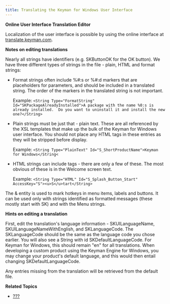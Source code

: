 ```yaml
---
title: Translating the Keyman for Windows User Interface
---
```


**Online User Interface Translation Editor**

Localization of the user interface is possible by using the online
interface at [translate.keyman.com](https://translate.keyman.com/).

**Notes on editing translations**

Nearly all strings have identifiers (e.g. SKButtonOK for the OK button).
We have three different types of strings in the file - plain, HTML and
format strings:

-   Format strings often include %\#:s or %\#:d markers that are
    placeholders for parameters, and should be included in a translated
    string. The order of the markers in the translated string is not
    important.

    Example:
    `<String Type="FormatString" Id="SKPackageAlreadyInstalled">A package with the name %0:s is already installed.  Do you want to uninstall it and install the new one?</String>`

-   Plain strings must be just that - plain text. These are all
    referenced by the XSL templates that make up the bulk of the Keyman
    for Windows user interface. You should not place any HTML tags in
    these entries as they will be stripped before display.

    Example:
    `<String Type="PlainText" Id="S_ShortProductName">Keyman for Windows</String<`

-   HTML strings can include tags - there are only a few of these. The
    most obvious of these is in the Welcome screen text.

    Example:
    `<String Type="HTML" Id="S_Splash_Button_Start" AccessKey="S"><u>S</u>tart</String>`

The &amp; entity is used to mark hotkeys in menu items, labels and
buttons. It can be used only with strings identified as formatted
messages (these mostly start with SK) and with the Menu strings.

**Hints on editing a translation**

First, edit the translation's language information - SKUILanguageName,
SKUILanguageNameWithEnglish, and SKLanguageCode. The SKLanguageCode
should be the same as the language code you chose earlier. You will also
see a String with id SKDefaultLanguageCode. For Keyman for Windows, this
should remain "en" for all translations. When developing a custom
product using the Keyman Engine for Windows, you may change your
product's default language, and this would then entail changing
SKDefaultLanguageCode.

<div class="note">

Any entries missing from the translation will be retrieved from the
default file.

</div>

**Related Topics**

-   [???](#start_locale)
